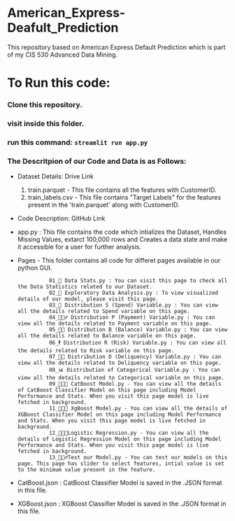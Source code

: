 # American_Express-Deafult_Prediction
This repository based on American Express Default Prediction which is part of my CIS 530 Advanced Data Mining.

# To Run this code:

### Clone this repository.
### visit inside this folder.
### run this command: `streamlit run app.py` 


### The Descritpion of our Code and Data is as Follows:

* Dataset Details: Drive Link
    1. train.parquet - This file contains all the features with CustomerID.
    2. train_labels.csv - This file contains "Target Labels" for the features present in the 'train.parquet' along with CustomerID. 

* Code Description: GitHub Link

- app.py : This file contains the code which intializes the Dataset, Handles Missing Values, extarct 100,000 rows and Creates a data state and make it accessible for a user for further analysis.

- Pages - This folder contains all code for differet pages available in our python GUI.


                01_🤖 Data Stats.py : You can visit this page to check all the Data Statistics related to our Dataset.
                02_👻 Exploratory Data Analysis.py : To view visualized details of our model, please visit this page.
                03_🥷 Distribution S (Spend) Variable.py : You can view all the details related to Spend variable on this page.
                04_🧙🏻‍♂️ Distribution P (Payment) Variable.py : You can view all the details related to Payment variable on this page.
                05_👨‍🚀 Distribution B (Balance) Variable.py : You can view all the details related to Balance variable on this page.
                06_🕴 Distribution R (Risk) Variable.py : You can view all the details related to Risk variable on this page.
                07_🏂🏼 Distribution D (Deliquency) Variable.py : You can view all the details related to Deliquency variable on this page.
                08_📊 Distribution of Categorical Variable.py : You can view all the details related to Categorical variable on this page.
                09_👨🏻‍💻 CatBoost Model.py - You can view all the details of CatBoost Classifier Model on this page including Model Performance and Stats. When you visit this page model is live fetched in background.
                11_👨🏻‍💻 XgBoost Model.py - You can view all the details of XGBoost Classifier Model on this page including Model Performance and Stats. When you visit this page model is live fetched in background.
                12_👨🏻‍💻Logistic Regression.py - You can view all the details of Logistic Regression Model on this page including Model Performance and Stats. When you visit this page model is live fetched in background.
                13_🕵🏻‍♂️Test our Model.py - You can test our models on this page. This page has slider to select features, intial value is set to the minimum value present in the feature.
                
- CatBoost.json : CatBoost Classifier Model is saved in the .JSON format in this file. 
- XGBoost.json : XGBoost Classifier Model is saved in the .JSON format in this file.  
